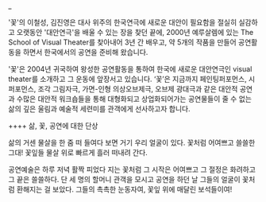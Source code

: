  _

'꽃'의 이철성, 김진영은 대사 위주의 한국연극에 새로운 대안이 필요함을 절실히 실감하고 오랫동안 '대안연극'을 배울 수 있는 장을 찾던 끝에, 2000년 예루살렘에 있는 The School of Visual Theater를 찾아내어 3년 간 배우고, 약 5개의 작품을 만들어 공연활동을 하면서 한국에서의 공연을 준비해 왔습니다.

'꽃'은 2004년 귀국하여 왕성한 공연활동을 통하여 한국에 새로운 대안연극인 visual theater를 소개하고 그 운동에 앞장서고 있습니다. ‘꽃’은 지금까지 페인팅퍼포먼스, 시 퍼포먼스, 조각 그림자극, 가면-인형 의상오브제극, 오브제 광대극과 같은 대안적 공연과 수많은 대안적 워크숍들을 통해 대형화되고 상업화되어가는 공연물들이 줄 수 없는 삶의 깊은 울림과 예술적 세련미를 관객에게 선사하고자 합니다.


++++ 삶, 꽃, 공연에 대한 단상

삶의 거센 물살을 한 줌 떠 들여다 보면
거기 우리 얼굴이 있다. 
꽃처럼 어여쁘고 쓸쓸한 그대! 
꽃잎들 물살 위로 빠르게 흘러 떠내려 간다.

공연예술은 하루 저녁 활짝 피었다 지는 꽃처럼
그 시작은 어여쁘고 그 절정은 화려하고 
그 끝은 쓸쓸하다.
단 세 명의 할머니 관객을 모시고 공연을 하던 날
그들의 얼굴이 꽃처럼 환해지는 걸 보았다.
그들의 촉촉한 눈동자여,
꽃잎 위에 매달린 보석들이여!


 
